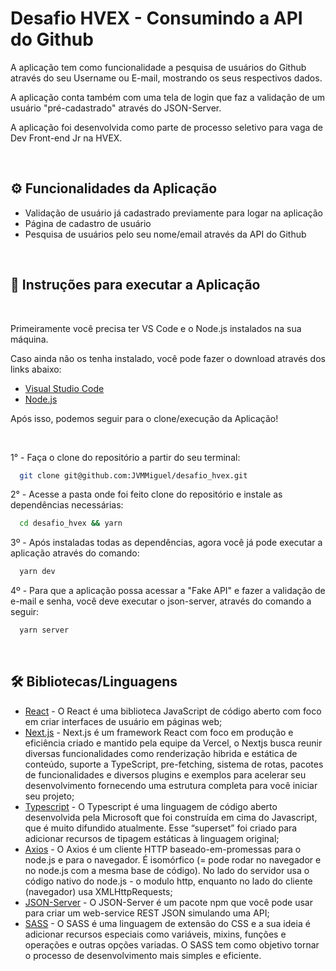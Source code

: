 <h1>Desafio HVEX - Consumindo a API do Github</h1>

<p>A aplicação tem como funcionalidade a pesquisa de usuários do Github através do seu Username ou E-mail, mostrando os seus respectivos dados.</p>
<p>A aplicação conta também com uma tela de login que faz a validação de um usuário "pré-cadastrado" através do JSON-Server.</p>
<p>A aplicação foi desenvolvida como parte de processo seletivo para vaga de Dev Front-end Jr na HVEX.</p>

<br />

<h2>⚙️ Funcionalidades da Aplicação</h2>

<ul>
  <li>Validação de usuário já cadastrado previamente para logar na aplicação</li>
  <li>Página de cadastro de usuário</li>
  <li>Pesquisa de usuários pelo seu nome/email através da API do Github</li>
</ul>

<br />

<h2>🔧 Instruções para executar a Aplicação</h2>

<br />

<p>Primeiramente você precisa ter VS Code e o Node.js instalados na sua máquina.</p>
<p>Caso ainda não os tenha instalado, você pode fazer o download através dos links abaixo:</p>

* [Visual Studio Code](https://code.visualstudio.com/download)
* [Node.js](https://nodejs.org/en/download/)

Após isso, podemos seguir para o clone/execução da Aplicação!

<br />

1° - Faça o clone do repositório a partir do seu terminal:
```bash
  git clone git@github.com:JVMMiguel/desafio_hvex.git
```

2° - Acesse a pasta onde foi feito clone do repositório e instale as dependências necessárias:
```bash
  cd desafio_hvex && yarn
```

3º - Após instaladas todas as dependências, agora você já pode executar a aplicação através do comando: 
```bash
  yarn dev
```

4º - Para que a aplicação possa acessar a "Fake API" e fazer a validação de e-mail e senha, você deve executar o json-server, através do comando a seguir: 
```bash
  yarn server
```

<br />

<h2>🛠️ Bibliotecas/Linguagens</h2>

 * [React](https://pt-br.reactjs.org/) - O React é uma biblioteca JavaScript de código aberto com foco em criar interfaces de usuário em páginas web;
 * [Next.js](https://nextjs.org/) - Next.js é um framework React com foco em produção e eficiência criado e mantido pela equipe da Vercel, o Nextjs busca reunir diversas funcionalidades como renderização hibrida e estática de conteúdo, suporte a TypeScript, pre-fetching, sistema de rotas, pacotes de funcionalidades e diversos plugins e exemplos para acelerar seu desenvolvimento fornecendo uma estrutura completa para você iniciar seu projeto;
 * [Typescript](https://www.typescriptlang.org/) - O Typescript é uma linguagem de código aberto desenvolvida pela Microsoft que foi construída em cima do Javascript, que é muito difundido atualmente. Esse “superset” foi criado para adicionar recursos de tipagem estáticas à linguagem original;
 * [Axios](https://axios-http.com/docs/intro) - O Axios é um cliente HTTP baseado-em-promessas para o node.js e para o navegador. É isomórfico (= pode rodar no navegador e no node.js com a mesma base de código). No lado do servidor usa o código nativo do node.js - o modulo http, enquanto no lado do cliente (navegador) usa XMLHttpRequests;
 * [JSON-Server](https://www.npmjs.com/package/json-server) - O JSON-Server é um pacote npm que você pode  usar para criar um web-service REST JSON simulando uma API;
 * [SASS](https://sass-lang.com/) - O SASS é uma linguagem de extensão do CSS e a sua ideia é adicionar recursos especiais como variáveis, mixins, funções e operações e outras opções variadas. O SASS tem como objetivo tornar o processo de desenvolvimento mais simples e eficiente.